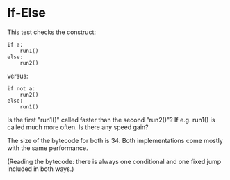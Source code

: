 # If-Else

This test checks the construct:

	if a:
	    run1()
	else:
		run2()
		
versus:

    if not a:
	    run2()
	else:
		run1()

		
Is the first "run1()" called faster than the second "run2()"?
If e.g. run1() is called much more often. Is there any speed gain?

The size of the bytecode for both is 34. Both implementations
come mostly with the same performance.

(Reading the bytecode: there is always one conditional and one fixed
jump included in both ways.)
